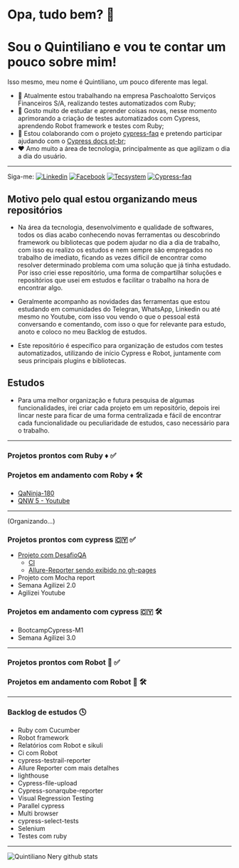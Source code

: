 # Opa, tudo bem? 👋 ##
# Sou o Quintiliano e vou te contar um pouco sobre mim! ##

Isso mesmo, meu nome é Quintiliano, um pouco diferente mas legal.
- 🏢 Atualmente estou trabalhando na empresa Paschoalotto Serviços Financeiros S/A, realizando testes automatizados com Ruby;
- 📘 Gosto muito de estudar e aprender coisas novas, nesse momento aprimorando a criação de testes automatizados com Cypress, aprendendo Robot framework e testes com Ruby;
- 💪 Estou colaborando com o projeto [cypress-faq](https://github.com/samlucax/cypress-faq) e pretendo participar ajudando com o [Cypress docs pt-br](https://github.com/pedrohyvo/cypress-docs-pt-br);
- ❤️ Amo muito a área de tecnologia, principalmente as que agilizam o dia a dia do usuário.

-----

Siga-me: 
[![Linkedin](https://badgen.net/badge/Linkedin/quintilianonery?icon=linkedin)](https://www.linkedin.com/in/quintilianonery/)
[![Facebook](https://badgen.net/badge/Facebook/quintilianonery?icon=Facebook)](https://www.facebook.com/quintiliano.p.nery)
[![Tecsystem](https://badgen.net/badge/Paschoalotto/quintilianonery?icon=Paschoalotto)](https://www.paschoalotto.com.br/)
[![Cypress-faq](https://badgen.net/badge/Cypress-faq/quintilianonery?icon=Cypress-faq)](https://github.com/samlucax/cypress-faq)

## Motivo pelo qual estou organizando meus repositórios ##
- Na área da tecnologia, desenvolvimento e qualidade de softwares, todos os dias acabo conhecendo novas ferramentas ou descobrindo framework ou bibliotecas que podem ajudar no dia a dia de trabalho, com isso eu realizo os estudos e nem sempre são empregados no trabalho de imediato, ficando as vezes difícil de encontrar como resolver determinado problema com uma solução que já tinha estudado. Por isso criei esse repositório, uma forma de compartilhar soluções e repositórios que usei em estudos e facilitar o trabalho na hora de encontrar algo.

-  Geralmente acompanho as novidades das ferramentas que estou estudando em comunidades do Telegran, WhatsApp, Linkedin ou até mesmo no Youtube, com isso vou vendo o que o pessoal está conversando e comentando, com isso o que for relevante para estudo, anoto e coloco no meu Backlog de estudos.

- Este repositório é específico para organização de estudos com testes automatizados, utilizando de início Cypress e Robot, juntamente com seus principais plugins e bibliotecas.

## Estudos ##

- Para uma melhor organização e futura pesquisa de algumas funcionalidades, irei criar cada projeto em um repositório, depois irei lincar neste para ficar de uma forma centralizada e fácil de encontrar cada funcionalidade ou peculiaridade de estudos, caso necessário para o trabalho.

------
### Projetos prontos com Ruby ♦️ :white_check_mark:

### Projetos em andamento com Roby ♦️ :hammer_and_wrench:
- [QaNinja-180](https://github.com/QuintilianoNery/QaNinja-180)
- [QNW 5 - Youtube](https://github.com/QuintilianoNery/AutomacaoRuby-QNW5)

------

(Organizando...)
### Projetos prontos com cypress :cyprus: :white_check_mark: ###
- [Projeto com DesafioQA](https://github.com/QuintilianoNery/DesafioQA)
  - [CI](https://github.com/QuintilianoNery/DesafioQA/actions)
  - [Allure-Reporter sendo exibido no gh-pages](https://github.com/QuintilianoNery/DesafioQA/deployments/activity_log?environment=github-pages)
- Projeto com Mocha report
- Semana Agilizei 2.0
- Agilizei Youtube

### Projetos em andamento com cypress :cyprus: :hammer_and_wrench: ###
- BootcampCypress-M1
- Semana Agilizei 3.0

------

### Projetos prontos com Robot :robot: :white_check_mark: ###


### Projetos em andamento com Robot :robot: :hammer_and_wrench: ###

-----

### Backlog de estudos :clock4: ###

- Ruby com Cucumber
- Robot framework
- Relatórios com Robot e sikuli
- Ci com Robot
- cypress-testrail-reporter
- Allure Reporter com mais detalhes
- lighthouse
- Cypress-file-upload
- Cypress-sonarqube-reporter
- Visual Regression Testing
- Parallel cypress
- Multi browser
- cypress-select-tests 
- Selenium
- Testes com ruby
-----

![Quintiliano Nery github stats](https://github-profile-summary-cards.vercel.app/api/cards/profile-details?username=QuintilianoNery&theme=solarized_dark)

